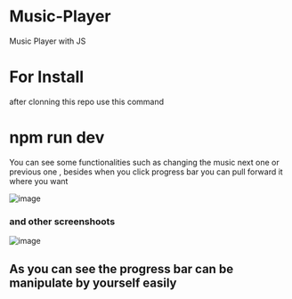 # Music-Player
Music Player with JS

<h1>For Install</h1>
<p> after clonning this repo use this command </p> <h1> npm run dev </h1> 

<p> You can see some functionalities such as changing the music next one or previous one , besides when you click progress bar you can pull forward it where you want</p>

![image](https://user-images.githubusercontent.com/114974795/233192281-7eb9c10b-c419-40ea-ad32-e48cd608976c.png)

<h3>and other screenshoots</h3>

![image](https://user-images.githubusercontent.com/114974795/233192712-34ecf53f-548a-4389-b1af-559b3ac34962.png)
<h2> As you can see the progress bar can be manipulate by yourself easily </h2>
